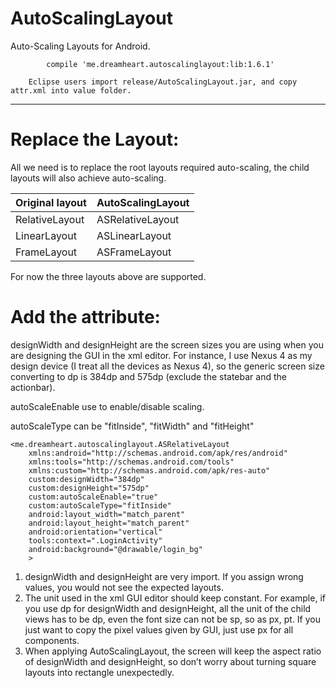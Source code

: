 # AutoScalingLayout
Auto-Scaling Layouts for Android.  
``` 
        compile 'me.dreamheart.autoscalinglayout:lib:1.6.1'
```
        Eclipse users import release/AutoScalingLayout.jar, and copy attr.xml into value folder.

------------

Replace the Layout: 
============
All we need is to replace the root layouts required auto-scaling, the child layouts will also achieve auto-scaling.

Original layout  | AutoScalingLayout
------------- | -------------
RelativeLayout  | ASRelativeLayout
LinearLayout  | ASLinearLayout
FrameLayout  | ASFrameLayout

For now the three layouts above are supported.

Add the attribute:
============

designWidth and designHeight are the screen sizes you are using when you are designing the GUI in the xml editor. For instance, I use Nexus 4 as my design device (I treat all the devices as Nexus 4), so the generic screen size converting to dp is 384dp and 575dp (exclude the statebar and the actionbar).

autoScaleEnable use to enable/disable scaling.

autoScaleType can be "fitInside", "fitWidth" and "fitHeight"

```
<me.dreamheart.autoscalinglayout.ASRelativeLayout
    xmlns:android="http://schemas.android.com/apk/res/android"
    xmlns:tools="http://schemas.android.com/tools"
    xmlns:custom="http://schemas.android.com/apk/res-auto"
    custom:designWidth="384dp"
    custom:designHeight="575dp"
    custom:autoScaleEnable="true"
    custom:autoScaleType="fitInside"
    android:layout_width="match_parent"
    android:layout_height="match_parent"
    android:orientation="vertical"
    tools:context=".LoginActivity"
    android:background="@drawable/login_bg"
    >
```


1. designWidth and designHeight are very import. If you assign wrong values, you would not see the expected layouts. 
2. The unit used in the xml GUI editor should keep constant. For example, if you use dp for designWidth and designHeight, all the unit of the child views has to be dp, even the font size can not be sp, so as px, pt. If you just want to copy the pixel values given by GUI, just use px for all components.
3. When applying AutoScalingLayout, the screen will keep the aspect ratio of designWidth and designHeight, so don’t worry about turning square layouts into rectangle unexpectedly.

